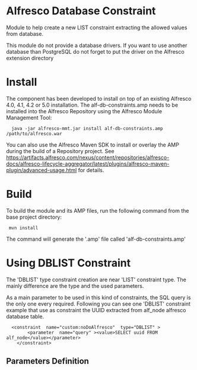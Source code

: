 # Alfresco Database Constraint

Module to help create a new LIST constraint extracting the allowed values from database.

This module do not provide a database drivers. If you want to use another database than PostgreSQL do not forget to put the driver on the Alfresco extension directory  

# Install

The component has been developed to install on top of an existing Alfresco 4.0, 4.1, 4.2 or 5.0 installation. The alf-db-constraints.amp needs to be installed into the Alfresco Repository using the Alfresco Module Management Tool:

      java -jar alfresco-mmt.jar install alf-db-constraints.amp /path/to/alfresco.war

You can also use the Alfresco Maven SDK to install or overlay the AMP during the build of a Repository project. See https://artifacts.alfresco.com/nexus/content/repositories/alfresco-docs/alfresco-lifecycle-aggregator/latest/plugins/alfresco-maven-plugin/advanced-usage.html for details.

# Build 
To build the module and its AMP files, run the following command from the base project directory:

     mvn install

The command will generate the '.amp' file called 'alf-db-constraints.amp'

# Using DBLIST Constraint

The 'DBLIST' type constraint creation are near 'LIST' constraint type. The mainly difference are the type and the used parameters. 

As a main parameter to be used in this kind of constraints, the SQL query is the only one every required. Following you can see one 'DBLIST' constraint example that use as constraint the UUID extracted from alf_node alfresco database table.

      <constraint  name="custom:noDoAlfresco"  type="DBLIST" >
			<parameter  name="query" ><value>SELECT uuid FROM alf_node</value></parameter>
		</constraint>
           



## Parameters Definition

